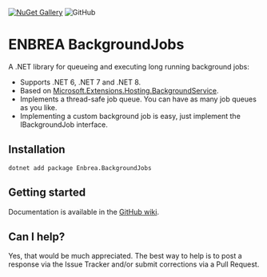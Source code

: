 [![NuGet Gallery](https://img.shields.io/badge/NuGet%20Gallery-enbrea.backgroundjobs-blue.svg)](https://www.nuget.org/packages/Enbrea.BackgroundJobs/)
![GitHub](https://img.shields.io/github/license/enbrea/enbrea.backgroundjobs)

# ENBREA BackgroundJobs

A .NET library for queueing and executing long running background jobs:

+ Supports .NET 6, .NET 7 and .NET 8.
+ Based on [Microsoft.Extensions.Hosting.BackgroundService](https://docs.microsoft.com/en-us/dotnet/api/microsoft.extensions.hosting.backgroundservice).
+ Implements a thread-safe job queue. You can have as many job queues as you like.
+ Implementing a custom background job is easy, just implement the IBackgroundJob interface.

## Installation

```
dotnet add package Enbrea.BackgroundJobs
```

## Getting started

Documentation is available in the [GitHub wiki](https://github.com/enbrea/enbrea.backgroundjobs/wiki).

## Can I help?

Yes, that would be much appreciated. The best way to help is to post a response via the Issue Tracker and/or submit corrections via a Pull Request.
